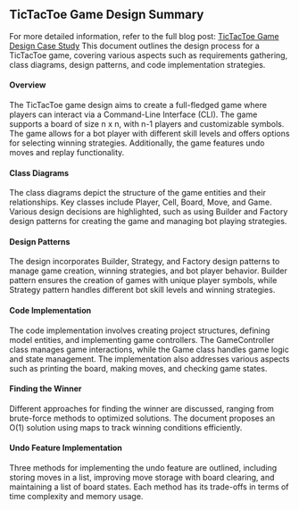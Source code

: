 ## TicTacToe Game Design Summary
For more detailed information, refer to the full blog post: [TicTacToe Game Design Case Study](https://blog.ashwinsomnath.in/blogs/lld-case-study-2-:-design-tictactoe)
This document outlines the design process for a TicTacToe game, covering various aspects such as requirements gathering, class diagrams, design patterns, and code implementation strategies.

#### Overview
The TicTacToe game design aims to create a full-fledged game where players can interact via a Command-Line Interface (CLI). The game supports a board of size n x n, with n-1 players and customizable symbols. The game allows for a bot player with different skill levels and offers options for selecting winning strategies. Additionally, the game features undo moves and replay functionality.

#### Class Diagrams
The class diagrams depict the structure of the game entities and their relationships. Key classes include Player, Cell, Board, Move, and Game. Various design decisions are highlighted, such as using Builder and Factory design patterns for creating the game and managing bot playing strategies.

#### Design Patterns
The design incorporates Builder, Strategy, and Factory design patterns to manage game creation, winning strategies, and bot player behavior. Builder pattern ensures the creation of games with unique player symbols, while Strategy pattern handles different bot skill levels and winning strategies.

#### Code Implementation
The code implementation involves creating project structures, defining model entities, and implementing game controllers. The GameController class manages game interactions, while the Game class handles game logic and state management. The implementation also addresses various aspects such as printing the board, making moves, and checking game states.

#### Finding the Winner
Different approaches for finding the winner are discussed, ranging from brute-force methods to optimized solutions. The document proposes an O(1) solution using maps to track winning conditions efficiently.

#### Undo Feature Implementation
Three methods for implementing the undo feature are outlined, including storing moves in a list, improving move storage with board clearing, and maintaining a list of board states. Each method has its trade-offs in terms of time complexity and memory usage.
